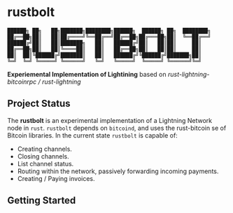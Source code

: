 # rustbolt
```
██████╗ ██╗   ██╗███████╗████████╗██████╗  ██████╗ ██╗  ████████╗
██╔══██╗██║   ██║██╔════╝╚══██╔══╝██╔══██╗██╔═══██╗██║  ╚══██╔══╝
██████╔╝██║   ██║███████╗   ██║   ██████╔╝██║   ██║██║     ██║   
██╔══██╗██║   ██║╚════██║   ██║   ██╔══██╗██║   ██║██║     ██║   
██║  ██║╚██████╔╝███████║   ██║   ██████╔╝╚██████╔╝███████╗██║   
╚═╝  ╚═╝ ╚═════╝ ╚══════╝   ╚═╝   ╚═════╝  ╚═════╝ ╚══════╝╚═╝   
```
__Experiemental Implementation of Lightining__ based on *rust-lightning-bitcoinrpc / rust-lightning*

## Project Status

The __rustbolt__ is an experimental implementation of a Lightning Network node in ```rust```. ```rustbolt``` depends on ```bitcoind```, and uses the rust-bitcoin se of Bitcoin libraries. In the current state ```rustbolt``` is capable of:
* Creating channels.
* Closing channels.
* List channel status.
* Routing within the network, passively forwarding incoming payments.
* Creating / Paying invoices.

## Getting Started
